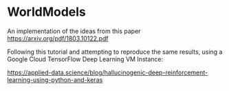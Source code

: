 # WorldModels
An implementation of the ideas from this paper https://arxiv.org/pdf/1803.10122.pdf

Following this tutorial and attempting to reproduce the same results, using a Google Cloud TensorFlow Deep Learning VM Instance:

https://applied-data.science/blog/hallucinogenic-deep-reinforcement-learning-using-python-and-keras
